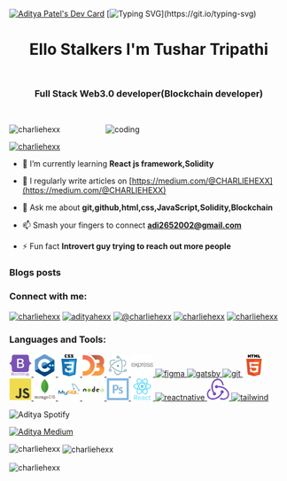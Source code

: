 <a href="https://app.daily.dev/Charliehexx"><img src="https://api.daily.dev/devcards/5cf47f407f484ec4bc6a372e599dfa5b.png?r=oqb" display="block" margin="0 auto" width="400" alt="Aditya Patel's Dev Card"/></a>
[![Typing SVG](https://readme-typing-svg.herokuapp.com?font=Roboto+Mono&size=16&color=0EF759&background=0000000&center=true&width=500&lines=Hello+Me+Aditya+aka+Charliehexx;Currently+working+on+the+Ethereum+and+ICP+Blockchain+;Loves+to+share+knowledge+about+web3.0.)](https://git.io/typing-svg)

<h1 align="center">Ello Stalkers I'm Tushar Tripathi</h1>
<h3 align="center" style="padding:30px" color="blue">Full Stack Web3.0 developer(Blockchain developer)</h3>
<img align="right" width="330px" alt="coding" src="https://miro.medium.com/max/1360/0*7Q3yvSIv_t0ioJ-Z.gif">

<p align="left"> <img src="https://komarev.com/ghpvc/?username=charliehexx&label=Profile%20views&color=0e75b6&style=flat" alt="charliehexx" /> </p>

<p align="left"> <a href="https://github.com/ryo-ma/github-profile-trophy"><img src="https://github-profile-trophy.vercel.app/?username=charliehexx" alt="charliehexx" /></a> </p>

- 🌱 I’m currently learning **React js framework,Solidity**

- 📝 I regularly write articles on [https://medium.com/@CHARLIEHEXX](https://medium.com/@CHARLIEHEXX)

- 💬 Ask me about **git,github,html,css,JavaScript,Solidity,Blockchain**

- 📫 Smash your fingers to connect **adi2652002@gmail.com**

- ⚡ Fun fact **Introvert guy trying to reach out more people**

### Blogs posts

<!-- BLOG-POST-LIST:START -->
<!-- BLOG-POST-LIST:END -->

<h3 align="left">Connect with me:</h3>
<p align="left">
<a href="https://dev.to/charliehexx" target="blank"><img align="center" src="https://raw.githubusercontent.com/rahuldkjain/github-profile-readme-generator/master/src/images/icons/Social/devto.svg" alt="charliehexx" height="30" width="40" /></a>
<a href="https://instagram.com/adityahexx" target="blank"><img align="center" src="https://raw.githubusercontent.com/rahuldkjain/github-profile-readme-generator/master/src/images/icons/Social/instagram.svg" alt="adityahexx" height="30" width="40" /></a>
<a href="https://medium.com/@charliehexx" target="blank"><img align="center" src="https://raw.githubusercontent.com/rahuldkjain/github-profile-readme-generator/master/src/images/icons/Social/medium.svg" alt="@charliehexx" height="30" width="40" /></a>
<a href="https://www.codechef.com/users/charliehexx" target="blank"><img align="center" src="https://cdn.jsdelivr.net/npm/simple-icons@3.1.0/icons/codechef.svg" alt="charliehexx" height="30" width="40" /></a>
<a href="https://codeforces.com/profile/charliehexx" target="blank"><img align="center" src="https://raw.githubusercontent.com/rahuldkjain/github-profile-readme-generator/master/src/images/icons/Social/codeforces.svg" alt="charliehexx" height="30" width="40" /></a>
</p>

<h3 align="left">Languages and Tools:</h3>
<p align="left"> <a href="https://getbootstrap.com" target="_blank" rel="noreferrer"> <img src="https://raw.githubusercontent.com/devicons/devicon/master/icons/bootstrap/bootstrap-plain-wordmark.svg" alt="bootstrap" width="40" height="40"/> </a> <a href="https://www.w3schools.com/cpp/" target="_blank" rel="noreferrer"> <img src="https://raw.githubusercontent.com/devicons/devicon/master/icons/cplusplus/cplusplus-original.svg" alt="cplusplus" width="40" height="40"/> </a> <a href="https://www.w3schools.com/css/" target="_blank" rel="noreferrer"> <img src="https://raw.githubusercontent.com/devicons/devicon/master/icons/css3/css3-original-wordmark.svg" alt="css3" width="40" height="40"/> </a> <a href="https://d3js.org/" target="_blank" rel="noreferrer"> <img src="https://raw.githubusercontent.com/devicons/devicon/master/icons/d3js/d3js-original.svg" alt="d3js" width="40" height="40"/> </a> <a href="https://www.electronjs.org" target="_blank" rel="noreferrer"> <img src="https://raw.githubusercontent.com/devicons/devicon/master/icons/electron/electron-original.svg" alt="electron" width="40" height="40"/> </a> <a href="https://expressjs.com" target="_blank" rel="noreferrer"> <img src="https://raw.githubusercontent.com/devicons/devicon/master/icons/express/express-original-wordmark.svg" alt="express" width="40" height="40"/> </a> <a href="https://www.figma.com/" target="_blank" rel="noreferrer"> <img src="https://www.vectorlogo.zone/logos/figma/figma-icon.svg" alt="figma" width="40" height="40"/> </a> <a href="https://www.gatsbyjs.com/" target="_blank" rel="noreferrer"> <img src="https://www.vectorlogo.zone/logos/gatsbyjs/gatsbyjs-icon.svg" alt="gatsby" width="40" height="40"/> </a> <a href="https://git-scm.com/" target="_blank" rel="noreferrer"> <img src="https://www.vectorlogo.zone/logos/git-scm/git-scm-icon.svg" alt="git" width="40" height="40"/> </a> <a href="https://www.w3.org/html/" target="_blank" rel="noreferrer"> <img src="https://raw.githubusercontent.com/devicons/devicon/master/icons/html5/html5-original-wordmark.svg" alt="html5" width="40" height="40"/> </a> <a href="https://developer.mozilla.org/en-US/docs/Web/JavaScript" target="_blank" rel="noreferrer"> <img src="https://raw.githubusercontent.com/devicons/devicon/master/icons/javascript/javascript-original.svg" alt="javascript" width="40" height="40"/> </a> <a href="https://www.mongodb.com/" target="_blank" rel="noreferrer"> <img src="https://raw.githubusercontent.com/devicons/devicon/master/icons/mongodb/mongodb-original-wordmark.svg" alt="mongodb" width="40" height="40"/> </a> <a href="https://www.mysql.com/" target="_blank" rel="noreferrer"> <img src="https://raw.githubusercontent.com/devicons/devicon/master/icons/mysql/mysql-original-wordmark.svg" alt="mysql" width="40" height="40"/> </a> <a href="https://nodejs.org" target="_blank" rel="noreferrer"> <img src="https://raw.githubusercontent.com/devicons/devicon/master/icons/nodejs/nodejs-original-wordmark.svg" alt="nodejs" width="40" height="40"/> </a> <a href="https://www.photoshop.com/en" target="_blank" rel="noreferrer"> <img src="https://raw.githubusercontent.com/devicons/devicon/master/icons/photoshop/photoshop-line.svg" alt="photoshop" width="40" height="40"/> </a> <a href="https://reactjs.org/" target="_blank" rel="noreferrer"> <img src="https://raw.githubusercontent.com/devicons/devicon/master/icons/react/react-original-wordmark.svg" alt="react" width="40" height="40"/> </a> <a href="https://reactnative.dev/" target="_blank" rel="noreferrer"> <img src="https://reactnative.dev/img/header_logo.svg" alt="reactnative" width="40" height="40"/> </a> <a href="https://redux.js.org" target="_blank" rel="noreferrer"> <img src="https://raw.githubusercontent.com/devicons/devicon/master/icons/redux/redux-original.svg" alt="redux" width="40" height="40"/> </a> <a href="https://tailwindcss.com/" target="_blank" rel="noreferrer"> <img src="https://www.vectorlogo.zone/logos/tailwindcss/tailwindcss-icon.svg" alt="tailwind" width="40" height="40"/> </a> </p>

![Aditya Spotify](https://spotify-recently-played-readme.vercel.app/api?user=31srb2ycnbpsqqhngzwjjcy2hv3e&unique={true|1|on|yes})

[![Aditya Medium](https://github-readme-medium.vercel.app/?username=CHARLIEHEXX)](https://medium.com/@CHARLIEHEXX)

<p><img align="left" src="https://github-readme-stats.vercel.app/api/top-langs?username=charliehexx&show_icons=true&locale=en&layout=compact" alt="charliehexx" /></p>

<p>&nbsp;<img align="center" src="https://github-readme-stats.vercel.app/api?username=charliehexx&show_icons=true&locale=en" alt="charliehexx" /></p>

<p><img align="center" src="https://github-readme-streak-stats.herokuapp.com/?user=charliehexx&" alt="charliehexx" /></p>
